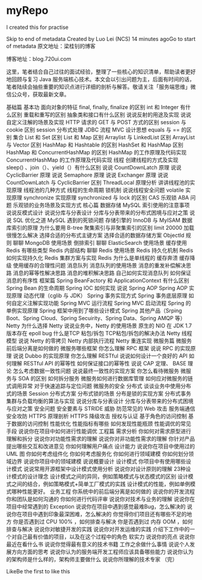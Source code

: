 # myRepo
I created this for practise

Skip to end of metadata
Created by Luo Lei (NCS) 14 minutes agoGo to start of metadata
原文地址：梁桂钊的博客

博客地址：blog.720ui.com



这里，笔者结合自己过往的面试经验，整理了一些核心的知识清单，帮助读者更好地回顾与复习 Java 服务端核心技术。本文会以引出问题为主，后面有时间的话，笔者陆续会抽些重要的知识点进行详细的剖析与解答。敬请关注「服务端思维」微信公众号，获取最新文章。

基础篇
基本功
面向对象的特征
final, finally, finalize 的区别
int 和 Integer 有什么区别
重载和重写的区别
抽象类和接口有什么区别
说说反射的用途及实现
说说自定义注解的场景及实现
HTTP 请求的 GET 与 POST 方式的区别
session 与 cookie 区别
session 分布式处理
JDBC 流程
MVC 设计思想
equals 与 == 的区别
集合
List 和 Set 区别
List 和 Map 区别
Arraylist 与 LinkedList 区别
ArrayList 与 Vector 区别
HashMap 和 Hashtable 的区别
HashSet 和 HashMap 区别
HashMap 和 ConcurrentHashMap 的区别
HashMap 的工作原理及代码实现
ConcurrentHashMap 的工作原理及代码实现
线程
创建线程的方式及实现
sleep() 、join（）、yield（）有什么区别
说说 CountDownLatch 原理
说说 CyclicBarrier 原理
说说 Semaphore 原理
说说 Exchanger 原理
说说 CountDownLatch 与 CyclicBarrier 区别
ThreadLocal 原理分析
讲讲线程池的实现原理
线程池的几种方式
线程的生命周期
锁机制
说说线程安全问题
volatile 实现原理
synchronize 实现原理
synchronized 与 lock 的区别
CAS 乐观锁
ABA 问题
乐观锁的业务场景及实现方式
核心篇
数据存储
MySQL 索引使用的注意事项
说说反模式设计
说说分库与分表设计
分库与分表带来的分布式困境与应对之策
说说 SQL 优化之道
MySQL 遇到的死锁问题
存储引擎的 InnoDB 与 MyISAM
数据库索引的原理
为什么要用 B-tree
聚集索引与非聚集索引的区别
limit 20000 加载很慢怎么解决
选择合适的分布式主键方案
选择合适的数据存储方案
ObjectId 规则
聊聊 MongoDB 使用场景
倒排索引
聊聊 ElasticSearch 使用场景
缓存使用
Redis 有哪些类型
Redis 内部结构
聊聊 Redis 使用场景
Redis 持久化机制
Redis 如何实现持久化
Redis 集群方案与实现
Redis 为什么是单线程的
缓存奔溃
缓存降级
使用缓存的合理性问题
消息队列
消息队列的使用场景
消息的重发补偿解决思路
消息的幂等性解决思路
消息的堆积解决思路
自己如何实现消息队列
如何保证消息的有序性
框架篇
Spring
BeanFactory 和 ApplicationContext 有什么区别
Spring Bean 的生命周期
Spring IOC 如何实现
说说 Spring AOP
Spring AOP 实现原理
动态代理（cglib 与 JDK）
Spring 事务实现方式
Spring 事务底层原理
如何自定义注解实现功能
Spring MVC 运行流程
Spring MVC 启动流程
Spring 的单例实现原理
Spring 框架中用到了哪些设计模式
Spring 其他产品（Srping Boot、Spring Cloud、Spring Secuirity、Spring Data、Spring AMQP 等）
Netty
为什么选择 Netty
说说业务中，Netty 的使用场景
原生的 NIO 在 JDK 1.7 版本存在 epoll bug
什么是TCP 粘包/拆包
TCP粘包/拆包的解决办法
Netty 线程模型
说说 Netty 的零拷贝
Netty 内部执行流程
Netty 重连实现
微服务篇
微服务
前后端分离是如何做的
微服务哪些框架
你怎么理解 RPC 框架
说说 RPC 的实现原理
说说 Dubbo 的实现原理
你怎么理解 RESTful
说说如何设计一个良好的 API
如何理解 RESTful API 的幂等性
如何保证接口的幂等性
说说 CAP 定理、 BASE 理论
怎么考虑数据一致性问题
说说最终一致性的实现方案
你怎么看待微服务
微服务与 SOA 的区别
如何拆分服务
微服务如何进行数据库管理
如何应对微服务的链式调用异常
对于快速追踪与定位问题
微服务的安全
分布式
谈谈业务中使用分布式的场景
Session 分布式方案
分布式锁的场景
分布是锁的实现方案
分布式事务
集群与负载均衡的算法与实现
说说分库与分表设计
分库与分表带来的分布式困境与应对之策
安全问题
安全要素与 STRIDE 威胁
防范常见的 Web 攻击
服务端通信安全攻防
HTTPS 原理剖析
HTTPS 降级攻击
授权与认证
基于角色的访问控制
基于数据的访问控制
性能优化
性能指标有哪些
如何发现性能瓶颈
性能调优的常见手段
说说你在项目中如何进行性能调优
工程篇
需求分析
你如何对需求原型进行理解和拆分
说说你对功能性需求的理解
说说你对非功能性需求的理解
你针对产品提出哪些交互和改进意见
你如何理解用户痛点
设计能力
说说你在项目中使用过的 UML 图
你如何考虑组件化
你如何考虑服务化
你如何进行领域建模
你如何划分领域边界
说说你项目中的领域建模
说说概要设计
设计模式
你项目中有使用哪些设计模式
说说常用开源框架中设计模式使用分析
说说你对设计原则的理解
23种设计模式的设计理念
设计模式之间的异同，例如策略模式与状态模式的区别
设计模式之间的结合，例如策略模式+简单工厂模式的实践
设计模式的性能，例如单例模式哪种性能更好。
业务工程
你系统中的前后端分离是如何做的
说说你的开发流程
你和团队是如何沟通的
你如何进行代码评审
说说你对技术与业务的理解
说说你在项目中经常遇到的 Exception
说说你在项目中遇到感觉最难Bug，怎么解决的
说说你在项目中遇到印象最深困难，怎么解决的
你觉得你们项目还有哪些不足的地方
你是否遇到过 CPU 100% ，如何排查与解决
你是否遇到过 内存 OOM ，如何排查与解决
说说你对敏捷开发的实践
说说你对开发运维的实践
介绍下工作中的一个对自己最有价值的项目，以及在这个过程中的角色
软实力
说说你的亮点
说说你最近在看什么书
说说你觉得最有意义的技术书籍
工作之余做什么事情
说说个人发展方向方面的思考
说说你认为的服务端开发工程师应该具备哪些能力
说说你认为的架构师是什么样的，架构师主要做什么
说说你所理解的技术专家
（完）

LikeBe the first to like this

